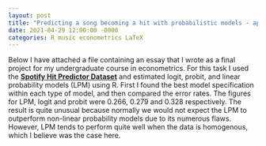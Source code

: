 ```yaml
---
layout: post
title: "Predicting a song becoming a hit with probabilistic models - applied econometrics essay"
date: 2021-04-29 12:00:00 -0000
categories: R music econometrics LaTeX
---
```

Below I have attached a file containing an essay that I wrote as a final project for my undergraduate course in econometrics. For this task I used the [__Spotify Hit Predictor Dataset__](https://www.kaggle.com/datasets/theoverman/the-spotify-hit-predictor-dataset) and estimated logit, probit, and linear probability models (LPM) using R. First I found the best model specification within each type of model, and then compared the error rates. The figures for LPM, logit and probit were 0.266, 0.279 and 0.328 respectively. The result is quite unusual because normally we would not expect the LPM to outperform non-linear probability models due to its numerous flaws. However, LPM tends to perform quite well when the data is homogenous, which I believe was the case here. 

<object data="{{ site.url }}{{ site.baseurl }}/assets/econometrics_essay.pdf" width="1000" height="1000" type="application/pdf"></object>


